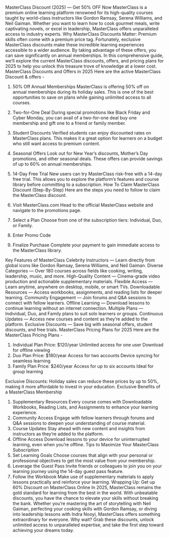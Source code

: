 MasterClass Discount (2025) — Get 50% OFF Now
MasterClass is a premium online learning platform renowned for its high-quality courses taught by world-class instructors like Gordon Ramsay, Serena Williams, and Neil Gaiman. Whether you want to learn how to cook gourmet meals, write captivating novels, or excel in leadership, MasterClass offers unparalleled access to industry experts.
Why MasterClass Discounts Matter: Premium skills often come with a premium price tag. Fortunately, exclusive MasterClass discounts make these incredible learning experiences accessible to a wider audience. By taking advantage of these offers, you can save significantly on annual memberships.
In this comprehensive guide, we’ll explore the current MasterClass discounts, offers, and pricing plans for 2025 to help you unlock this treasure trove of knowledge at a lower cost.
MasterClass Discounts and Offers in 2025
Here are the active MasterClass Discount & offers -
1. 50% Off Annual Memberships
MasterClass is offering 50% off on annual memberships during its holiday sales. This is one of the best opportunities to save on plans while gaining unlimited access to all courses.
2. Two-for-One Deal
During special promotions like Black Friday and Cyber Monday, you can avail of a two-for-one deal buy one membership and gift one to a friend or family member.
3. Student Discounts
Verified students can enjoy discounted rates on MasterClass plans. This makes it a great option for learners on a budget who still want access to premium content.
4. Seasonal Offers
Look out for New Year’s discounts, Mother’s Day promotions, and other seasonal deals. These offers can provide savings of up to 60% on annual memberships.
5. 14-Day Free Trial
New users can try MasterClass risk-free with a 14-day free trial. This allows you to explore the platform’s features and course library before committing to a subscription.
How To Claim MasterClass Discount (Step-By-Step)
Here are the steps you need to follow to claim the MasterClass discount.
1. Visit MasterClass.com
Head to the official MasterClass website and navigate to the promotions page.

2. Select a Plan
Choose from one of the subscription tiers: Individual, Duo, or Family.

3. Enter Promo Code

4. Finalize Purchase
Complete your payment to gain immediate access to the MasterClass library.

Key Features of MasterClass
Celebrity Instructors — Learn directly from global icons like Gordon Ramsay, Serena Williams, and Neil Gaiman.
Diverse Categories — Over 180 courses across fields like cooking, writing, leadership, music, and more.
High-Quality Content — Cinema-grade video production and actionable supplementary materials.
Flexible Access — Learn anytime, anywhere on desktop, mobile, or smart TVs.
Downloadable Resources — Access workbooks, assignments, and reading lists for deeper learning.
Community Engagement — Join forums and Q&A sessions to connect with fellow learners.
Offline Learning — Download lessons to continue learning without an internet connection.
Multiple Plans — Individual, Duo, and Family plans to suit solo learners or groups.
Continuous Updates — Access new courses and content as they’re added to the platform.
Exclusive Discounts — Save big with seasonal offers, student discounts, and free trials.
MasterClass Pricing Plans for 2025
Here are the MasterClass Pricing Plans -
1. Individual Plan
Price: $120/year
Unlimited access for one user
Download for offline viewing
2. Duo Plan
Price: $180/year
Access for two accounts
Device syncing for seamless learning
3. Family Plan
Price: $240/year
Access for up to six accounts
Ideal for group learning

Exclusive Discounts: Holiday sales can reduce these prices by up to 50%, making it more affordable to invest in your education.
Exclusive Benefits of a MasterClass Membership
1. Supplementary Resources
Every course comes with Downloadable Workbooks, Reading Lists, and Assignments to enhance your learning experience.
2. Community Access
Engage with fellow learners through forums and Q&A sessions to deepen your understanding of course material.
3. Course Updates
Stay ahead with new content and insights from instructors as they’re added to the platform.
4. Offline Access
Download lessons to your device for uninterrupted learning, even when you’re offline.
Tips to Maximize Your MasterClass Subscription
1. Set Learning Goals
Choose courses that align with your personal or professional objectives to get the most value from your membership.
2. Leverage the Guest Pass
Invite friends or colleagues to join you on your learning journey using the 14-day guest pass feature.
3. Follow the Workbook
Make use of supplementary materials to apply lessons practically and reinforce your learning.
Wrapping Up: Get up 60% Discount on MasterClass Online
In 2025, MasterClass remains the gold standard for learning from the best in the world. With unbeatable discounts, you have the chance to elevate your skills without breaking the bank. Whether you’re mastering the art of storytelling with Neil Gaiman, perfecting your cooking skills with Gordon Ramsay, or diving into leadership lessons with Indra Nooyi, MasterClass offers something extraordinary for everyone.
Why wait? Grab these discounts, unlock unlimited access to unparalleled expertise, and take the first step toward achieving your dreams today.

